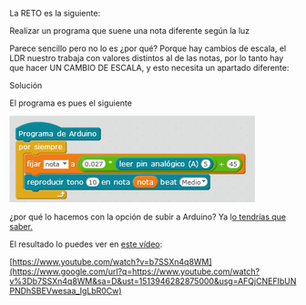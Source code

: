 La RETO es la siguiente:

Realizar un programa que suene una nota diferente según la luz

Parece sencillo pero no lo es ¿por qué? Porque hay cambios de escala, el LDR nuestro trabaja con valores distintos al de las notas, por lo tanto hay que hacer UN CAMBIO DE ESCALA, y esto necesita un apartado diferente:

 Solución 

El programa es pues el siguiente

![](/images/image30.png)

¿por qué lo hacemos con la opción de subir a Arduino? Ya l[o tendrías que saber.](../tema_1_como_utilizar_echidna/12_como_se_programa_echidna_shield.md#1-2-4-7-subir-a-arduino)

El resultado lo puedes ver en [este vídeo](https://www.google.com/url?q=https://www.youtube.com/watch?v%3Db7SSXn4q8WM&sa=D&ust=1513946282874000&usg=AFQjCNEfV2QXm1N1OLCI8H4wj6eCu5ejVg):

[https://www.youtube.com/watch?v=b7SSXn4q8WM](https://www.google.com/url?q=https://www.youtube.com/watch?v%3Db7SSXn4q8WM&sa=D&ust=1513946282875000&usg=AFQjCNEFIbUNPNDhSBEVwesaa_IgLbR0Cw)

